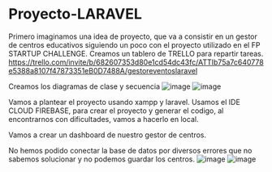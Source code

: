 # Proyecto-LARAVEL

Primero imaginamos una idea de proyecto, que va a consistir en un gestor de centros educativos siguiendo un poco con el proyecto utilizado en el FP STARTUP CHALLENGE.
Creamos un tablero de TRELLO para repartir tareas.
https://trello.com/invite/b/682607353d80e1cd54dc43fc/ATTIb75a7c640778e5388a8107f47873351eB0D7488A/gestoreventoslaravel

Creamos los diagramas de clase y secuencia
![image](https://github.com/user-attachments/assets/743abad6-1c72-4b94-aeb7-85f2d469139f)
![image](https://github.com/user-attachments/assets/fc62c635-fdd9-41d6-bede-91c694f71ca9)

Vamos a plantear el proyecto usando xampp y laravel.
Usamos el IDE CLOUD FIREBASE, para crear el proyecto y generar el codigo, al encontrarnos con dificultades, vamos a hacerlo en local.

Vamos a crear un dashboard de nuestro gestor de centros.

No hemos podido conectar la base de datos por diversos errores que no sabemos solucionar y no podemos guardar los centros.
![image](https://github.com/user-attachments/assets/cc9b6218-e00c-4c55-91cd-eb8c35f013ac)
![image](https://github.com/user-attachments/assets/028a34fa-5441-41e1-9195-3d8758ca53f7)

